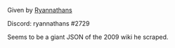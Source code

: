 Given by [Ryannathans](https://github.com/ryannathans/Dumps) 

Discord: ryannathans #2729


Seems to be a giant JSON of the 2009 wiki he scraped.
